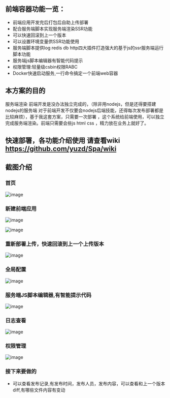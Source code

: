 ## 前端容器功能一览：
- 前端应用开发完后打包后自助上传部署
- 配合服务端脚本实现服务端渲染SSR功能
- 可以快速回滚到上一个版本
- 可以设置环境变量供SSR功能使用
- 服务端脚本提供log redis db http四大插件打造强大的基于js的ssr服务端运行脚本功能
- 服务端js脚本编辑器有智能代码提示
- 权限管理:轻量级csbin权限RABC
- Docker快速启动服务,一行命令搞定一个前端web容器

## 本方案的目的

服务端渲染 前端开发是没办法独立完成的，（除非用nodejs，但是还得要搭建nodejs的服务端 对于前端开发不仅要会nodejs后端技能，还得每次发布部署都是比较麻烦），基于我这套方案，只需要一次部署 ，这个系统给前端使用，可以独立完成服务端渲染。前端只需要会些js html css ，精力放在业务上就好了。

## 快速部署，各功能介绍使用 请查看wiki  https://github.com/yuzd/Spa/wiki

## 截图介绍


### 首页
![image](https://images4.c-ctrip.com/target/zb0g1d000001eeg3h59E0.png)


### 新建前端应用
![image](https://images4.c-ctrip.com/target/zb0j1d000001ed9vpCE40.png)

![image](https://images4.c-ctrip.com/target/zb091d000001eg5teF67C.png)

### 重新部署上传，快速回滚到上一个上传版本
![image](https://images4.c-ctrip.com/target/zb0d1d000001eca8g5E55.png)

### 全局配置
![image](https://images4.c-ctrip.com/target/zb0a1d000001ef32eC2D8.png)

### 服务端JS脚本编辑器,有智能提示代码
![image](https://images4.c-ctrip.com/target/zb0h1d000001eleyd2B05.png)

### 日志查看
![image](https://images4.c-ctrip.com/target/zb0s1d000001ekn161874.png)

### 权限管理
![image](https://dimg04.c-ctrip.com/images/0v52m120009fxw6gcB3A4.png)

### 接下来要做的
- 可以查看发布记录,有发布时间，发布人员，发布内容，可以查看和上一个版本diff,有哪些文件内容有变动